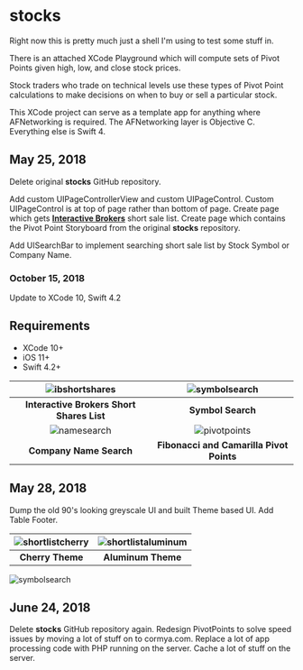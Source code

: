 # stocks

Right now this is pretty much just a shell I'm using to test some stuff in.

There is an attached XCode Playground which will compute sets of Pivot Points given high, low, and close stock prices.

Stock traders who trade on technical levels use these types of Pivot Point calculations to make decisions on when to buy or sell a particular stock.

This XCode project can serve as a template app for anything where AFNetworking is required. The AFNetworking layer is Objective C. Everything else is Swift 4.

## May 25, 2018

Delete original **stocks** GitHub repository.

Add custom UIPageControllerView and custom UIPageControl. Custom UIPageControl is at top of page rather than bottom of page. Create page which gets [**Interactive Brokers**](https://www.interactivebrokers.com/en/home.php) short sale list. Create page which contains the Pivot Point Storyboard from the original **stocks** repository.

Add UISearchBar to implement searching short sale list by Stock Symbol or Company Name.

### October 15, 2018

Update to XCode 10, Swift 4.2

## Requirements

- XCode 10+
- iOS 11+
- Swift 4.2+

![ibshortshares](https://cormya.com/image/_short_list_blue.png "Interactive Brokers Short Shares List") | ![symbolsearch](https://cormya.com/image/_symbol_search.png "Symbol Search") |
:-------------------------:|:-------------------------:
**Interactive Brokers Short Shares List** | **Symbol Search** |
![namesearch](https://cormya.com/image/_company_name_search.png "Name Search") | ![pivotpoints](https://cormya.com/image/_pivot_points.png  "Pivot Points") |
**Company Name Search** | **Fibonacci and Camarilla Pivot Points**

## May 28, 2018

Dump the old 90's looking greyscale UI and built Theme based UI. Add Table Footer.

![shortlistcherry](https://cormya.com/image/_short_list_cherry.png "Interactive Brokers Short Shares List") | ![shortlistaluminum](https://cormya.com/image/_short_list_aluminum.png "Symbol Search") |
:-------------------------:|:-------------------------:
**Cherry Theme** | **Aluminum Theme**

![symbolsearch](https://cormya.com/image/themecolors.png "Theme Colors")

## June 24, 2018

Delete **stocks** GitHub repository again. Redesign PivotPoints to solve speed issues by moving a lot of stuff on to cormya.com. Replace a lot of app processing code with PHP running on the server. Cache a lot of stuff on the server.